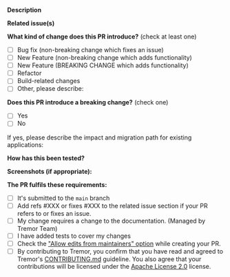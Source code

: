 **Description**

<!--- Describe your changes in detail -->

**Related issue(s)**

<!--- Please link to the issue here: -->
<!--- This project only accepts pull requests related to open issues -->
<!--- If suggesting a new feature or change, please discuss it in an issue first -->
<!--- If fixing a bug, there should be an issue describing it with steps to reproduce -->

**What kind of change does this PR introduce?** (check at least one)

<!-- (Update "[ ]" to "[x]" to check a box) -->

- [ ] Bug fix (non-breaking change which fixes an issue)
- [ ] New Feature (non-breaking change which adds functionality)
- [ ] New Feature (BREAKING CHANGE which adds functionality)
- [ ] Refactor
- [ ] Build-related changes
- [ ] Other, please describe:

**Does this PR introduce a breaking change?** (check one)

- [ ] Yes
- [ ] No

If yes, please describe the impact and migration path for existing applications:

**How has this been tested?**

<!--- Please describe how you tested your changes. -->
<!--- Include details of your testing environment, and the tests you ran to -->
<!--- see how your change affects other areas of the code, etc. -->

**Screenshots (if appropriate):**

**The PR fulfils these requirements:**

- [ ] It's submitted to the `main` branch
- [ ] Add refs #XXX or fixes #XXX to the related issue section if your PR refers to or fixes an issue.
- [ ] My change requires a change to the documentation. (Managed by Tremor Team)
- [ ] I have added tests to cover my changes
- [ ] Check the ["Allow edits from maintainers" option](https://docs.github.com/en/pull-requests/collaborating-with-pull-requests/working-with-forks/allowing-changes-to-a-pull-request-branch-created-from-a-fork) while creating your PR.
- [ ] By contributing to Tremor, you confirm that you have read and agreed to Tremor's [CONTRIBUTING.md](https://github.com/tremorlabs/tremor-npm/blob/main/CONTRIBUTING.md) guideline. You also agree that your contributions will be licensed under the [Apache License 2.0](https://github.com/tremorlabs/tremor?tab=Apache-2.0-1-ov-file#readme) license.
